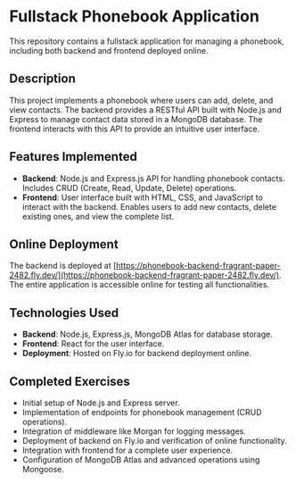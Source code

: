 # Fullstack Phonebook Application

This repository contains a fullstack application for managing a phonebook, including both backend and frontend deployed online.

## Description

This project implements a phonebook where users can add, delete, and view contacts. The backend provides a RESTful API built with Node.js and Express to manage contact data stored in a MongoDB database. The frontend interacts with this API to provide an intuitive user interface.

## Features Implemented

- **Backend**: Node.js and Express.js API for handling phonebook contacts. Includes CRUD (Create, Read, Update, Delete) operations.
- **Frontend**: User interface built with HTML, CSS, and JavaScript to interact with the backend. Enables users to add new contacts, delete existing ones, and view the complete list.
  
## Online Deployment

The backend is deployed at [https://phonebook-backend-fragrant-paper-2482.fly.dev/](https://phonebook-backend-fragrant-paper-2482.fly.dev/). The entire application is accessible online for testing all functionalities.

## Technologies Used

- **Backend**: Node.js, Express.js, MongoDB Atlas for database storage.
- **Frontend**: React for the user interface.
- **Deployment**: Hosted on Fly.io for backend deployment online.

## Completed Exercises

- Initial setup of Node.js and Express server.
- Implementation of endpoints for phonebook management (CRUD operations).
- Integration of middleware like Morgan for logging messages.
- Deployment of backend on Fly.io and verification of online functionality.
- Integration with frontend for a complete user experience.
- Configuration of MongoDB Atlas and advanced operations using Mongoose.


